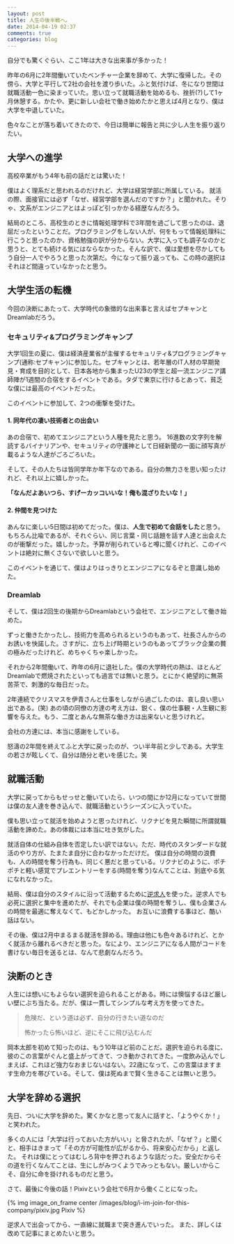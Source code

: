```yaml
---
layout: post
title: 人生の後半戦へ。
date: 2014-04-19 02:37
comments: true
categories: blog
---
```


自分でも驚くぐらい、ここ1年は大きな出来事が多かった！

昨年の6月に2年間働いていたベンチャー企業を辞めて、大学に復帰した。その傍ら、大学と平行して2社の会社を渡り歩いた。ふと気付けば、冬になり世間は就職活動一色に染まっていた。思い立って就職活動を始めるも、挫折(?)して1ヶ月休憩する。かたや、更に新しい会社で働き始めたかと思えば4月となり、僕は大学を中退していた。

色々なことが落ち着いてきたので、今日は簡単に報告と共に少し人生を振り返りたい。

## 大学への進学

高校卒業がもう4年も前の話だとは驚いた！

僕はよく理系だと思われるのだけれど、大学は経営学部に所属している。
就活の際、面接官には必ず「なぜ、経営学部を選んだのですか？」と聞かれた。そりゃ、文系がエンジニアとはよっぽど引っかかる経歴なんだろう。

結局のところ、高校生のときに情報処理学科で3年間を過ごして思ったのは、退屈だったということだ。プログラミングをしない人が、何をもって情報処理科に行こうと思ったのか、資格勉強の訳が分からない。大学に入っても調子なのかと思うと、とても続ける気にはならなかった。そんな訳で、僕は愛想を尽かしてもう自分一人でやろうと思った次第だ。今になって振り返っても、この時の選択はそれほど間違っていなかったと思う。

## 大学生活の転機

今回の決断にあたって、大学時代の象徴的な出来事と言えばセプキャンとDreamlabだろう。

### セキュリティ&プログラミングキャンプ

大学1回生の夏に、僕は経済産業省が主催するセキュリティ&プログラミングキャンプ(通称:セプキャン)に参加した。セプキャンとは、若年層のIT人材の早期発見・育成を目的として、日本各地から集まったU23の学生と超一流エンジニア講師陣が1週間の合宿をするイベントである。タダで東京に行けるとあって、貧乏な僕には最高のイベントだった。

このイベントに参加して、2つの衝撃を受けた。

#### 1. 同年代の凄い技術者との出会い

あの合宿で、初めてエンジニアという人種を見たと思う。
16進数の文字列を解読するバイナリアンや、セキュリティの守護神として日経新聞の一面に顔写真が載るような人達がごろごろいた。

そして、その人たちは皆同学年か年下なのである。自分の無力さを思い知ったけれど、それ以上に嬉しかった。

**「なんだよあいつら、すげーカッコいいな！俺も混ざりたいな！」**

#### 2. 仲間を見つけた

あんなに楽しい5日間は初めてだった。僕は、**人生で初めて会話をした**と思う。
もちろん比喩であるが、それぐらい、同じ言葉・同じ話題を話す人達と出会えたのが衝撃だった。嬉しかった。予算が削られていると噂に聞くけれど、このイベントは絶対に無くさないで欲しいと思う。

このイベントを通じて、僕はよりはっきりとエンジニアになるぞと意識し始めた。

### Dreamlab

そして、僕は2回生の後期からDreamlabという会社で、エンジニアとして働き始めた。

ずっと働きたかったし、技術力を高められるというのもあって、社長さんからのお誘いを快諾した。さすがに、立ち上げ時期というのもあってブラック企業の贅の極みだったけれど、めちゃくちゃ楽しかった。

それから2年間働いて、昨年の6月に退社した。僕の大学時代の熱は、ほとんどDreamlabで燃焼されたといっても過言では無いと思う。とにかく絶望的に無茶苦茶で、刺激的な毎日だった。

2年連続でクリスマスを伊青さんと仕事をしながら過ごしたのは、哀し良い思い出である。(笑) あの頃の同僚の方達の考え方は、鋭く、僕の仕事観・人生観に影響を与えた。もう、二度とあんな無茶な働き方は出来ないと思うけれど。

会社の方達には、本当に感謝をしている。

怒濤の2年間を終えてふと大学に戻ったのが、つい半年前と少しである。大学生の若さが眩しくて、自分は随分と老いを感じた。笑

## 就職活動

大学に戻ってからもせっせと働いていたら、いつの間にか12月になっていて世間は僕の友人達を巻き込んで、就職活動というシーズンに入っていた。

僕も思い立って就活を始めようと思ったけれど、リクナビを見た瞬間に所謂就職活動を諦めた。あの体裁には本当に吐き気がした。

就活自体の仕組み自体を否定したい訳ではない。ただ、時代のスタンダードな就活のやり方が、たまたま自分に合わなかっただけだ。
僕は自分の時間の浪費も、人の時間を奪う行為も、同じく悪だと思っている。リクナビのように、ポチポチと軽い感覚でプレエントリーをする(時間を奪う)なんてことは、到底やる気になれなかった。

結局、僕は自分のスタイルに沿って活動するために[逆求人](https://www.studenthunting.com/)を使った。逆求人でも必死に選択と集中を進めたが、それでも企業は僕の時間を奪うし、僕も企業さんの時間を最適に奪えなくて、もどかしかった。
お互いに浪費する事ほど、酷い話はない。

その後、僕は2月中まるまる就活を辞める。理由は他にも色々あるけれど、とかく就活から離れるべきだと思った。なにより、エンジニアになる人間がコードを書けない毎日を送るとは、なんて悲劇なんだろう。

## 決断のとき

人生には想いにもよらない選択を迫られることがある。時には懊悩するほど厳しい壁にぶち当たる。だが、僕は一貫してシンプルな考え方を使ってきた。

> 危険だ、という道は必ず、自分の行きたい道なのだ
>
> 怖かったら怖いほど、逆にそこに飛び込むんだ

岡本太郎を初めて知ったのは、もう10年ほど前のことだ。選択を迫られる度に、彼のこの言葉がぐんと盛上がってきて、つき動かされてきた。一度飲み込んでしまえば、これほど強力なおまじないはない。22歳になって、この言葉はますます生命力を帯びている。そして、僕は死ぬまで賢く生きることは無いと思う。

## 大学を辞める選択

先日、ついに大学を辞めた。驚くかなと思って友人に話すと、「ようやくか！」と笑われた。

多くの人には「大学は行っておいた方がいい」と脅されたが、「なぜ？」と聞くと、相手はきまって「その方が可能性が広がるから、将来安心だから」と返した。
それは僕にとってはむしろ背中を押されるような話だった。安全だからその道を行くなんてことは、生にしがみつくようでみっともない。厳しいからこそ、自分に命を掛けれるものだと思う。

さて、最後に今後の話！Pixivという会社で6月から働くことになった。

{% img image_on_frame center /images/blog/i-im-join-for-this-company/pixiv.jpg Pixiv %}

逆求人で出会ってから、一直線に就職まで突き進んでいった。
また、詳しくは改めて記事にまとめたいと思う。
